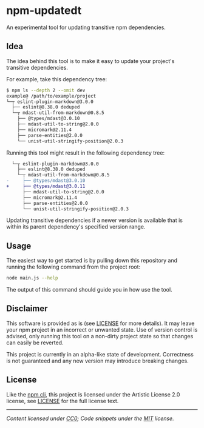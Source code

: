 # npm-updatedt

An experimental tool for updating transitive npm dependencies.

## Idea

The idea behind this tool is to make it easy to update your project's transitive
dependencies.

For example, take this dependency tree:

```sh
$ npm ls --depth 2 --omit dev
example@ /path/to/example/project
└─┬ eslint-plugin-markdown@3.0.0
  ├── eslint@8.38.0 deduped
  └─┬ mdast-util-from-markdown@0.8.5
    ├── @types/mdast@3.0.10
    ├── mdast-util-to-string@2.0.0
    ├── micromark@2.11.4
    ├── parse-entities@2.0.0
    └── unist-util-stringify-position@2.0.3
```

Running this tool might result in the following dependency tree:

```diff
  └─┬ eslint-plugin-markdown@3.0.0
    ├── eslint@8.38.0 deduped
    └─┬ mdast-util-from-markdown@0.8.5
-     ├── @types/mdast@3.0.10
+     ├── @types/mdast@3.0.11
      ├── mdast-util-to-string@2.0.0
      ├── micromark@2.11.4
      ├── parse-entities@2.0.0
      └── unist-util-stringify-position@2.0.3
```

Updating transitive dependencies if a newer version is available that is within
its parent dependency's specified version range.

## Usage

The easiest way to get started is by pulling down this repository and running
the following command from the project root:

```sh
node main.js --help
```

The output of this command should guide you in how use the tool.

## Disclaimer

This software is provided as is (see [LICENSE] for more details). It may leave
your npm project in an incorrect or unwanted state. Use of version control is
advised, only running this tool on a non-dirty project state so that changes can
easily be reverted.

This project is currently in an alpha-like state of development. Correctness is
not guaranteed and any new version may introduce breaking changes.

## License

Like the [npm cli], this project is licensed under the Artistic License 2.0
license, see [LICENSE] for the full license text.

[license]: ./LICENSE
[npm cli]: https://github.com/npm/cli

---

_Content licensed under [CC0]; Code snippets under the [MIT] license._

[cc0]: https://creativecommons.org/publicdomain/zero/1.0/
[mit]: https://opensource.org/license/mit/
